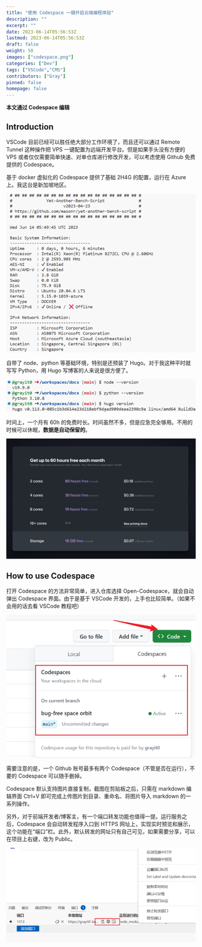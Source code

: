 ```yaml
---
title: "使用 Codespace 一键开启云端编程体验"
description: ""
excerpt: ""
date: 2023-06-14T05:56:53Z
lastmod: 2023-06-14T05:56:53Z
draft: false
weight: 50
images: ["codespace.png"]
categories: ["Dev"]
tags: ["VSCode","CMS"]
contributors: ["Gray"]
pinned: false
homepage: false
---
```


**本文通过 Codespace 编辑**

## Introduction

VSCode 目前已经可以胜任绝大部分工作环境了，而且还可以通过 Remote Tunnel 这种操作把 VPS 一键配置为远端开发平台。但是如果手头没有方便的 VPS 或者仅仅需要简单快速、对单仓库进行修改开发，可以考虑使用 Github 免费提供的 Codespace。

基于 docker 虚拟化的 Codespace 提供了基础 2H4G 的配置，运行在 Azure 上。我这台是新加坡地区。

![Alt text](image.png)

自带了 node、python 等基础环境，特别是还预装了 Hugo。对于我这种平时就写写 Python，用 Hugo 写博客的人来说是很方便了。

![Alt text](image-2.png)

时间上，一个月有 60h 的免费时长。时间虽然不多，但是应急完全够用。不用的时候可以休眠，**数据是自动保留的**。

![Alt text](image-1.png)

## How to use Codespace

打开 Codespace 的方法非常简单，进入仓库选择 Open-Codespace，就会自动弹出 Codespace 界面。由于是基于 VSCode 开发的，上手也比较简单。（如果不会用的话去看 VSCode 教程吧）

![Alt text](image-3.png)


需要注意的是，一个 Github 账号最多有两个 Codespace（不管是否在运行），不要的 Codespace 可以随手删掉。

Codespace 默认支持图片直接复制，截图在剪贴板之后，只需在 markdown 编辑界面 Ctrl+V 即可完成上传图片到目录、重命名、将图片导入 markdown 的一系列操作。

另外，对于前端开发者/博客主，有一个端口转发功能也值得一提。运行服务之后，Codespace 会自动转发程序入口到 HTTPS 网址上，实现实时预览和展示，这个功能在“端口”栏。此外，默认转发的网址只有自己可见，如果需要分享，可以在项目上右键，改为 Public。

![Alt text](image-4.png)